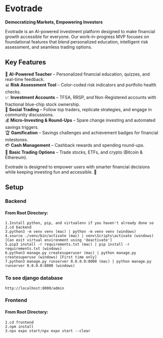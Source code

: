 # Evotrade 

**Democratizing Markets, Empowering Investors**

Evotrade is an AI-powered investment platform designed to make financial growth accessible for everyone. Our work-in-progress MVP focuses on foundational features that blend personalized education, intelligent risk assessment, and seamless trading options.

## Key Features

🚀 **AI-Powered Teacher** – Personalized financial education, quizzes, and real-time feedback.  
📊 **Risk Assessment Tool** – Color-coded risk indicators and portfolio health checks.  
📈 **Investment Accounts** – TFSA, RRSP, and Non-Registered accounts with fractional blue-chip stock ownership.  
🤝 **Social Trading** – Follow top traders, replicate strategies, and engage in community discussions.  
💰 **Micro-Investing & Round-Ups** – Spare change investing and automated savings triggers.  
🏆 **Gamification** – Savings challenges and achievement badges for financial milestones.  
💳 **Cash Management** – Cashback rewards and spending round-ups.  
📡 **Basic Trading Options** – Trade stocks, ETFs, and crypto (Bitcoin & Ethereum).

Evotrade is designed to empower users with smarter financial decisions while keeping investing fun and accessible. 🚀

## Setup
### Backend
#### From Root Directory:

```
1.Install python, pip, and virtualenv if you haven't already done so
2.cd backend
3.python3 -m venv venv (mac) | python -m venv venv (windows)
4.source ./venv/bin/activate (mac) | venv\Scripts\activate (windows) [Can exit virtual environment using 'deactivate']
5.pip3 install -r requirements.txt (mac) | pip install -r requirements.txt (windows)
6.python3 manage.py createsuperuser (mac) | python manage.py createsuperuse (windows) [First time only]
7.python3 manage.py runserver 0.0.0.0:8000 (mac) | python manage.py runserver 0.0.0.0:8000 (windows)
```

### To see django database

```
http://localhost:8000/admin
```

### Frontend
#### From Root Directory:

```
1.cd frontend
2.npm install
3.npx expo start/npx expo start --clear

```
